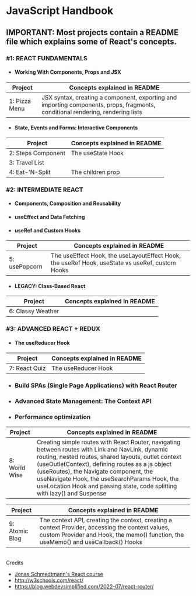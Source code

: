 # JavaScript Handbook

## IMPORTANT: Most projects contain a README file which explains some of React's concepts.

### #1: REACT FUNDAMENTALS

- #### Working With Components, Props and JSX

| Project       | Concepts explained in README                                                                                                   |
|---------------|--------------------------------------------------------------------------------------------------------------------------------|
| 1: Pizza Menu | JSX syntax, creating a component, exporting and importing components, props, fragments, conditional rendering, rendering lists |

- #### State, Events and Forms: Interactive Components

| Project                 | Concepts explained in README |
|-------------------------|------------------------------|
| 2: Steps Component<br/> | The useState Hook            |
| 3: Travel List          |                              |
| 4: Eat-'N-Split         | The children prop            |

### #2: INTERMEDIATE REACT

- #### Components, Composition and Reusability
- #### useEffect and Data Fetching
- #### useRef and Custom Hooks

| Project       | Concepts explained in README                                                                    |
|---------------|-------------------------------------------------------------------------------------------------|
| 5: usePopcorn | The useEffect Hook, the useLayoutEffect Hook, the useRef Hook, useState vs useRef, custom Hooks |

- #### LEGACY: Class-Based React

| Project           | Concepts explained in README |
|-------------------|------------------------------|
| 6: Classy Weather |                              |

### #3: ADVANCED REACT + REDUX

- #### The useReducer Hook

| Project       | Concepts explained in README |
|---------------|------------------------------|
| 7: React Quiz | The useReducer Hook          |

- ### Build SPAs (Single Page Applications) with React Router
- ### Advanced State Management: The Context API
- ### Performance optimization

| Project       | Concepts explained in README                                                                                                                                                                                                                                                                                                                                                      |
|---------------|-----------------------------------------------------------------------------------------------------------------------------------------------------------------------------------------------------------------------------------------------------------------------------------------------------------------------------------------------------------------------------------|
| 8: World Wise | Creating simple routes with React Router, navigating between routes with Link and NavLink, dynamic routing, nested routes, shared layouts, outlet context (useOutletContext), defining routes as a js object (useRoutes), the Navigate component, the useNavigate Hook, the useSearchParams Hook, the useLocation Hook and passing state, code splitting with lazy() and Suspense |

| Project        | Concepts explained in README                                                                                                                                                           |
|----------------|----------------------------------------------------------------------------------------------------------------------------------------------------------------------------------------|
| 9: Atomic Blog | The context API, creating the context, creating a context Provider, accessing the context values, custom Provider and Hook, the memo() function, the useMemo() and useCallback() Hooks |

<br>
Credits

- [Jonas Schmedtmann's React course](https://www.udemy.com/course/the-ultimate-react-course/)
- http://w3schools.com/react/
- https://blog.webdevsimplified.com/2022-07/react-router/
